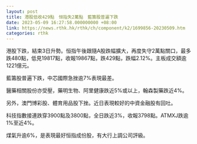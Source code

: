 ```yaml
---
layout: post
title: 港股低收429點　恒指失2萬點　藍籌股普遍下跌
date: 2023-05-09 16:27:58.000000000 +08:00
link: https://news.rthk.hk/rthk/ch/component/k2/1699856-20230509.htm
categories: rthk
---
```


港股下跌，結束3日升勢。恒指午後跟隨A股跌幅擴大，再度失守2萬點關口，最多跌480點，低見19817點，收報19867點，跌429點，跌幅2.12%。主板成交額逾1221億元。

藍籌股普遍下跌，中芯國際急挫逾7%表現最差。

醫藥相關股份亦受壓，藥明生物、阿里健康跌近5%或以上，翰森製藥跌近4%。

另外，澳門博彩股、體育用品股下挫。近日表現較好的中資金融股有回吐。

科技指數接連跌穿3900點及3800點，全日跌近3%，收報3798點。ATMXJ跌逾1%至近4%。

煤氣升逾6%，是表現最好恒指成份股，有大行上調公司評級。
